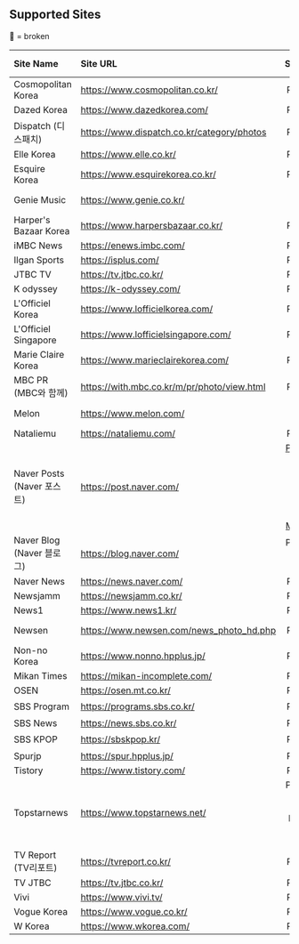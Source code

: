 ## Supported Sites

🚧 = broken

| Site Name                  | Site URL                                    |                                                                                                                                                                                                                                        Supported                                                                                                                                                                                                                                        | Media Type | Actively Maintained |
| :------------------------- | :------------------------------------------ | :-------------------------------------------------------------------------------------------------------------------------------------------------------------------------------------------------------------------------------------------------------------------------------------------------------------------------------------------------------------------------------------------------------------------------------------------------------------------------------------: | :--------: | :-----------------: |
| Cosmopolitan Korea         | https://www.cosmopolitan.co.kr/             |                                                                                                                                                                                                                                        Post Page                                                                                                                                                                                                                                        |   Image    |
| Dazed Korea                | https://www.dazedkorea.com/                 |                                                                                                                                                                                                                                        Post Page                                                                                                                                                                                                                                        |   Image    |
| Dispatch (디스패치)        | https://www.dispatch.co.kr/category/photos  |                                                                                                                                                                                                                                        Post Page                                                                                                                                                                                                                                        |   Image    |
| Elle Korea                 | https://www.elle.co.kr/                     |                                                                                                                                                                                                                                        Post Page                                                                                                                                                                                                                                        |   Image    |                     |
| Esquire Korea              | https://www.esquirekorea.co.kr/             |                                                                                                                                                                                                                                        Post Page                                                                                                                                                                                                                                        |   Image    |                     |
| Genie Music                | https://www.genie.co.kr/                    |                                                                                                                                                                                                         [Artist Page](https://www.genie.co.kr/detail/artistInfo?xxnm=81271496)                                                                                                                                                                                                          |   Image    |
| Harper's Bazaar Korea      | https://www.harpersbazaar.co.kr/            |                                                                                                                                                                                                                                        Post Page                                                                                                                                                                                                                                        |   Image    |
| iMBC News                  | https://enews.imbc.com/                     |                                                                                                                                                                                                                                        Post Page                                                                                                                                                                                                                                        |   Image    |
| Ilgan Sports               | https://isplus.com/                         |                                                                                                                                                                                                                                        Post Page                                                                                                                                                                                                                                        |   Image    |
| JTBC TV                    | https://tv.jtbc.co.kr/                      |                                                                                                                                                                                                                                        Post Page                                                                                                                                                                                                                                        |   Image    |
| K odyssey                  | https://k-odyssey.com/                      |                                                                                                                                                                                                                                        Post Page                                                                                                                                                                                                                                        |   Image    |
| L'Officiel Korea           | https://www.lofficielkorea.com/             |                                                                                                                                                                                                                                        Post Page                                                                                                                                                                                                                                        |   Image    |
| L'Officiel Singapore       | https://www.lofficielsingapore.com/         |                                                                                                                                                                                                                                        Post Page                                                                                                                                                                                                                                        |   Image    |
| Marie Claire Korea         | https://www.marieclairekorea.com/           |                                                                                                                                                                                                                                        Post Page                                                                                                                                                                                                                                        |   Image    |
| MBC PR (MBC와 함께)        | https://with.mbc.co.kr/m/pr/photo/view.html |                                                                                                                                                                                                                                        Post Page                                                                                                                                                                                                                                        |   Image    |
| Melon                      | https://www.melon.com/                      |                                                                                                                                                                                                         [Artist Page](https://www.melon.com/artist/photo.htm?artistId=3055146)                                                                                                                                                                                                          |   Image    |
| Nataliemu                  | https://nataliemu.com/                      |                                                                                                                                                                                                                                        Post Page                                                                                                                                                                                                                                        |   Image    |
| Naver Posts (Naver 포스트) | https://post.naver.com/                     | [Post Page](https://post.naver.com/viewer/postView.naver?volumeNo=35887849&memberNo=25831870), [Series List](https://post.naver.com/series.naver?memberNo=25831870), [Series Page](https://post.naver.com/my/series/detail.naver?seriesNo=671644&memberNo=25831870), [Search Result](https://post.naver.com/search/authorPost.naver?keyword=%EC%95%84%EC%9D%B4%EC%A6%88%EC%9B%90&memberNo=24876555), [Main Page](https://post.naver.com/my.naver?memberNo=25831870&navigationType=push) |   Image    | :heavy_check_mark:  |
| Naver Blog (Naver 블로그)  | https://blog.naver.com/                     |                                                                                                                                                                                                                                 Post Page, Series Page                                                                                                                                                                                                                                  |   Image    | :heavy_check_mark:  |
| Naver News                 | https://news.naver.com/                     |                                                                                                                                                                                                                                        Post Page                                                                                                                                                                                                                                        |   Image    |
| Newsjamm                   | https://newsjamm.co.kr/                     |                                                                                                                                                                                                                                        Post Page                                                                                                                                                                                                                                        |   Image    |
| News1                      | https://www.news1.kr/                       |                                                                                                                                                                                                                                        Post Page                                                                                                                                                                                                                                        |   Image    |
| Newsen                     | https://www.newsen.com/news_photo_hd.php    |                                                                                                                                                                                                                                        Post Page                                                                                                                                                                                                                                        |  Image 🚧  |
| Non-no Korea               | https://www.nonno.hpplus.jp/                |                                                                                                                                                                                                                                        Post Page                                                                                                                                                                                                                                        |   Image    |
| Mikan Times                | https://mikan-incomplete.com/               |                                                                                                                                                                                                                                        Post Page                                                                                                                                                                                                                                        |   Image    |
| OSEN                       | https://osen.mt.co.kr/                      |                                                                                                                                                                                                                                        Post Page                                                                                                                                                                                                                                        |   Image    |
| SBS Program                | https://programs.sbs.co.kr/                 |                                                                                                                                                                                                                                        Post Page                                                                                                                                                                                                                                        |   Image    | :heavy_check_mark:  |
| SBS News                   | https://news.sbs.co.kr/                     |                                                                                                                                                                                                                                        Post Page                                                                                                                                                                                                                                        |   Image    |
| SBS KPOP                   | https://sbskpop.kr/                         |                                                                                                                                                                                                                                        Post Page                                                                                                                                                                                                                                        |   Image    | :heavy_check_mark:  |
| Spurjp                     | https://spur.hpplus.jp/                     |                                                                                                                                                                                                                                        Post Page                                                                                                                                                                                                                                        |   Image    |
| Tistory                    | https://www.tistory.com/                    |                                                                                                                                                                                                                                        Post Page                                                                                                                                                                                                                                        |   Image    |
| Topstarnews                | https://www.topstarnews.net/                |                                                                                                                                                                            Post Page, Search Result Page, [HD Posts Page](https://www.topstarnews.net/news/articleList.html?sc_article_type=C&view_type=tm)                                                                                                                                                                             |  Image 🚧  |
| TV Report (TV리포트)       | https://tvreport.co.kr/                     |                                                                                                                                                                                                                                        Post Page                                                                                                                                                                                                                                        |   Image    |
| TV JTBC                    | https://tv.jtbc.co.kr/                      |                                                                                                                                                                                                                                        Post Page                                                                                                                                                                                                                                        |   Image    |
| Vivi                       | https://www.vivi.tv/                        |                                                                                                                                                                                                                                        Post Page                                                                                                                                                                                                                                        |   Image    |
| Vogue Korea                | https://www.vogue.co.kr/                    |                                                                                                                                                                                                                                        Post Page                                                                                                                                                                                                                                        |   Image    |
| W Korea                    | https://www.wkorea.com/                     |                                                                                                                                                                                                                                        Post Page                                                                                                                                                                                                                                        |   Image    |
